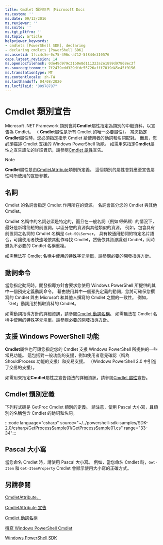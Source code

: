 ```yaml
---
title: Cmdlet 類別宣告 |Microsoft Docs
ms.custom: ''
ms.date: 09/13/2016
ms.reviewer: ''
ms.suite: ''
ms.tgt_pltfrm: ''
ms.topic: article
helpviewer_keywords:
- cmdlets [PowerShell SDK], declaring
- declaring cmdlets [PowerShell SDK]
ms.assetid: 1fcc4c5e-0c75-496c-a712-5f844e310576
caps.latest.revision: 14
ms.openlocfilehash: 0de49d979c31b0e8d111323a2e1899d97868ec3f
ms.sourcegitcommit: 7f2479edd329dfdc55726afff7019d45e45f9156
ms.translationtype: MT
ms.contentlocale: zh-TW
ms.lasthandoff: 04/08/2020
ms.locfileid: "80978707"
---
```

# <a name="cmdlet-class-declaration"></a>Cmdlet 類別宣告

Microsoft .NET Framework 類別會將**Cmdlet**屬性指定為類別的中繼資料，以宣告為 Cmdlet。 （ **Cmdlet**屬性是所有 Cmdlet 的唯一必要屬性）。
當您指定**Cmdlet**屬性時，您必須指定指示 Cmdlet 給使用者的動詞和名詞配對。 而且，您必須描述 Cmdlet 支援的 Windows PowerShell 功能。 如需用來指定**Cmdlet**屬性之宣告語法的詳細資訊，請參閱[Cmdlet 屬性](./cmdlet-attribute-declaration.md)宣告。

> [!NOTE]
> **Cmdlet**屬性是由[CmdletAttribute](/dotnet/api/System.Management.Automation.CmdletAttribute)類別所定義。 這個類別的屬性會對應至宣告屬性時所使用的宣告參數。

## <a name="nouns"></a>名詞

Cmdlet 的名詞會指定 Cmdlet 作用所在的資源。 名詞會區分您的 Cmdlet 與其他 Cmdlet。

Cmdlet 名稱中的名詞必須是特定的，而且在一般名詞（例如*伺服器*）的情況下，最好是新增簡短的前置詞，以區分您的資源與其他類似的資源。 例如，包含具有前置詞之名詞的 Cmdlet 名稱是 `Get-SQLServer`。 具有較通用動詞的特定名片語合，可讓使用者快速地依其動作尋找 Cmdlet，然後依其資源識別 Cmdlet，同時避免不必要的 Cmdlet 名稱重複。

如需無法在 Cmdlet 名稱中使用的特殊字元清單，請參閱[必要的開發指導方針](./required-development-guidelines.md)。

## <a name="verbs"></a>動詞命令

當您指定動詞時，開發指導方針會要求您使用 Windows PowerShell 所提供的其中一個預先定義動詞命令。 藉由使用其中一個預先定義的動詞，您將可確保您撰寫的 Cmdlet 與由 Microsoft 和其他人撰寫的 Cmdlet 之間的一致性。 例如，「Get」動詞用於抓取資料的 Cmdlet。

如需動詞指導方針的詳細資訊，請參閱[Cmdlet 動詞名稱](./approved-verbs-for-windows-powershell-commands.md)。 如需無法在 Cmdlet 名稱中使用的特殊字元清單，請參閱[必要的開發指導方針](./required-development-guidelines.md)。

## <a name="supporting-windows-powershell-functionality"></a>支援 Windows PowerShell 功能

**Cmdlet**屬性也可讓您指定您的 Cmdlet 支援 Windows PowerShell 所提供的一些常見功能。 這包括對一般功能的支援，例如使用者意見確認（稱為 ShouldProcess 功能的支援）和交易支援。 （Windows PowerShell 2.0 中引進了交易的支援）。

如需用來指定**Cmdlet**屬性之宣告語法的詳細資訊，請參閱[Cmdlet 屬性](./cmdlet-attribute-declaration.md)宣告。

## <a name="cmdlet-class-definition"></a>Cmdlet 類別定義

下列程式碼是 GetProc Cmdlet 類別的定義。 請注意，使用 Pascal 大小寫，且類別的名稱包含 Cmdlet 的動詞和名詞。

:::code language="csharp" source="~/../powershell-sdk-samples/SDK-2.0/csharp/GetProcessSample01/GetProcessSample01.cs" range="33-34":::

## <a name="pascal-casing"></a>Pascal 大小寫

當您命名 Cmdlet 時，請使用 Pascal 大小寫。 例如，當您命名 Cmdlet 時，`Get-Item` 和 `Get-ItemProperty` Cmdlet 會顯示使用大小寫的正確方式。

## <a name="see-also"></a>另請參閱

[CmdletAttribute。](/dotnet/api/System.Management.Automation.CmdletAttribute)

[CmdletAttribute 宣告](./cmdlet-attribute-declaration.md)

[Cmdlet 動詞名稱](./approved-verbs-for-windows-powershell-commands.md)

[撰寫 Windows PowerShell Cmdlet](./writing-a-windows-powershell-cmdlet.md)

[Windows PowerShell SDK](../windows-powershell-reference.md)
